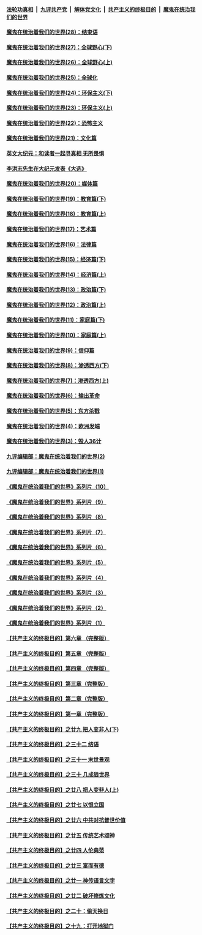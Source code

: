 ####  [法轮功真相](../../../../basic/blob/master/README.md?t=04160432) &nbsp;|&nbsp; [九评共产党](../../../../9ping.md/blob/master/README.md?t=04160432) &nbsp;|&nbsp; [解体党文化](../../../../jtdwh.md/blob/master/README.md?t=04160432)  &nbsp;|&nbsp; [共产主义的终极目的](../../../../gczydzjmd.md/blob/master/README.md?t=04160432) &nbsp;|&nbsp; [魔鬼在统治我们的世界](../../../../mgztzwmdsj.md/blob/master/README.md?t=04160432) 

#### [魔鬼在统治着我们的世界(28)：结束语](../pages/nsc422/n10936246.md?t=04160432) 

#### [魔鬼在统治着我们的世界(27)：全球野心(下)](../pages/nsc422/n10928319.md?t=04160432) 

#### [魔鬼在统治着我们的世界(26)：全球野心(上)](../pages/nsc422/n10900318.md?t=04160432) 

#### [魔鬼在统治着我们的世界(25)：全球化](../pages/nsc422/n10788205.md?t=04160432) 

#### [魔鬼在统治着我们的世界(24)：环保主义(下)](../pages/nsc422/n10695307.md?t=04160432) 

#### [魔鬼在统治着我们的世界(23)：环保主义(上)](../pages/nsc422/n10688613.md?t=04160432) 

#### [魔鬼在统治着我们的世界(22)：恐怖主义](../pages/nsc422/n10614727.md?t=04160432) 

#### [魔鬼在统治着我们的世界(21)：文化篇](../pages/nsc422/n10597706.md?t=04160432) 

#### [英文大纪元：和读者一起寻真相 无所畏惧](../pages/nsc422/n12542027.md?t=04160432) 

#### [李洪志先生在大纪元发表《大选》](../pages/nsc422/n12534746.md?t=04160432) 

#### [魔鬼在统治着我们的世界(20)：媒体篇](../pages/nsc422/n10586579.md?t=04160432) 

#### [魔鬼在统治着我们的世界(19)：教育篇(下)](../pages/nsc422/n10564808.md?t=04160432) 

#### [魔鬼在统治着我们的世界(18)：教育篇(上)](../pages/nsc422/n10526970.md?t=04160432) 

#### [魔鬼在统治着我们的世界(17)：艺术篇](../pages/nsc422/n10499093.md?t=04160432) 

#### [魔鬼在统治着我们的世界(16)：法律篇](../pages/nsc422/n10485969.md?t=04160432) 

#### [魔鬼在统治着我们的世界(15)：经济篇(下)](../pages/nsc422/n10469975.md?t=04160432) 

#### [魔鬼在统治着我们的世界(14)：经济篇(上)](../pages/nsc422/n10457370.md?t=04160432) 

#### [魔鬼在统治着我们的世界(13)：政治篇(下)](../pages/nsc422/n10448270.md?t=04160432) 

#### [魔鬼在统治着我们的世界(12)：政治篇(上)](../pages/nsc422/n10444576.md?t=04160432) 

#### [魔鬼在统治着我们的世界(11)：家庭篇(下)](../pages/nsc422/n10440961.md?t=04160432) 

#### [魔鬼在统治着我们的世界(10)：家庭篇(上)](../pages/nsc422/n10435448.md?t=04160432) 

#### [魔鬼在统治着我们的世界(9)：信仰篇](../pages/nsc422/n10432159.md?t=04160432) 

#### [魔鬼在统治着我们的世界(8)：渗透西方(下)](../pages/nsc422/n10429603.md?t=04160432) 

#### [魔鬼在统治着我们的世界(7)：渗透西方(上)](../pages/nsc422/n10426013.md?t=04160432) 

#### [魔鬼在统治着我们的世界(6)：输出革命](../pages/nsc422/n10421536.md?t=04160432) 

#### [魔鬼在统治着我们的世界(5)：东方杀戮](../pages/nsc422/n10417707.md?t=04160432) 

#### [魔鬼在统治着我们的世界(4)：欧洲发端](../pages/nsc422/n10414890.md?t=04160432) 

#### [魔鬼在统治着我们的世界(3)：毁人36计](../pages/nsc422/n10411583.md?t=04160432) 

#### [九评编辑部：魔鬼在统治着我们的世界(2)](../pages/nsc422/n10410036.md?t=04160432) 

#### [九评编辑部：魔鬼在统治着我们的世界(1)](../pages/nsc422/n10406825.md?t=04160432) 

#### [《魔鬼在统治着我们的世界》系列片（10）](../pages/nsc422/n12292670.md?t=04160432) 

#### [《魔鬼在统治着我们的世界》系列片（9）](../pages/nsc422/n12290859.md?t=04160432) 

#### [《魔鬼在统治着我们的世界》系列片（8）](../pages/nsc422/n12287445.md?t=04160432) 

#### [《魔鬼在统治着我们的世界》系列片（7）](../pages/nsc422/n12283425.md?t=04160432) 

#### [《魔鬼在统治着我们的世界》系列片（6）](../pages/nsc422/n12282314.md?t=04160432) 

#### [《魔鬼在统治着我们的世界》系列片（5）](../pages/nsc422/n12281419.md?t=04160432) 

#### [《魔鬼在统治着我们的世界》系列片（4）](../pages/nsc422/n12274024.md?t=04160432) 

#### [《魔鬼在统治着我们的世界》系列片（3）](../pages/nsc422/n12271322.md?t=04160432) 

#### [《魔鬼在统治着我们的世界》系列片（2）](../pages/nsc422/n12269049.md?t=04160432) 

#### [《魔鬼在统治着我们的世界》系列片（1）](../pages/nsc422/n12267575.md?t=04160432) 

#### [【共产主义的终极目的】第六章 （完整版）](../pages/nsc422/n11428913.md?t=04160432) 

#### [【共产主义的终极目的】第五章 （完整版）](../pages/nsc422/n11428912.md?t=04160432) 

#### [【共产主义的终极目的】第四章 （完整版）](../pages/nsc422/n11428907.md?t=04160432) 

#### [【共产主义的终极目的】第三章（完整版）](../pages/nsc422/n11428848.md?t=04160432) 

#### [【共产主义的终极目的】第二章（完整版）](../pages/nsc422/n11428831.md?t=04160432) 

#### [【共产主义的终极目的】第一章（完整版）](../pages/nsc422/n11417651.md?t=04160432) 

#### [【共产主义的终极目的】之廿九 把人变非人(下)](../pages/nsc422/n11344140.md?t=04160432) 

#### [【共产主义的终极目的】之三十二 结语](../pages/nsc422/n11360535.md?t=04160432) 

#### [【共产主义的终极目的】之三十一 末世景观](../pages/nsc422/n11351129.md?t=04160432) 

#### [【共产主义的终极目的】之三十 几成狼世界](../pages/nsc422/n11348280.md?t=04160432) 

#### [【共产主义的终极目的】之廿八 把人变非人(上)](../pages/nsc422/n11340492.md?t=04160432) 

#### [【共产主义的终极目的】之廿七 以恨立国](../pages/nsc422/n11336944.md?t=04160432) 

#### [【共产主义的终极目的】之廿六 中共对抗普世价值](../pages/nsc422/n11324785.md?t=04160432) 

#### [【共产主义的终极目的】之廿五 传统艺术颂神](../pages/nsc422/n11296396.md?t=04160432) 

#### [【共产主义的终极目的】之廿四 人伦典范](../pages/nsc422/n11296397.md?t=04160432) 

#### [【共产主义的终极目的】之廿三 富而有德](../pages/nsc422/n11283598.md?t=04160432) 

#### [【共产主义的终极目的】之廿一 神传语言文字](../pages/nsc422/n11263265.md?t=04160432) 

#### [【共产主义的终极目的】之廿二 破坏修炼文化](../pages/nsc422/n11245728.md?t=04160432) 

#### [【共产主义的终极目的】之二十：偷天换日](../pages/nsc422/n11238846.md?t=04160432) 

#### [【共产主义的终极目的】之十九：打开地狱门](../pages/nsc422/n11206376.md?t=04160432) 

